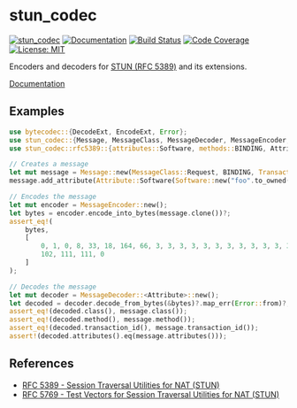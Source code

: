 stun_codec
===========
[![stun_codec](https://img.shields.io/crates/v/stun_codec.svg)](https://crates.io/crates/stun_codec)
[![Documentation](https://docs.rs/stun_codec/badge.svg)](https://docs.rs/stun_codec)
[![Build Status](https://travis-ci.org/sile/stun_codec.svg?branch=master)](https://travis-ci.org/sile/stun_codec)
[![Code Coverage](https://codecov.io/gh/sile/stun_codec/branch/master/graph/badge.svg)](https://codecov.io/gh/sile/stun_codec/branch/master)
[![License: MIT](https://img.shields.io/badge/license-MIT-blue.svg)](LICENSE)

Encoders and decoders for [STUN (RFC 5389)][RFC 5389] and its extensions.

[Documentation](https://docs.rs/stun_codec)


Examples
--------

```rust
use bytecodec::{DecodeExt, EncodeExt, Error};
use stun_codec::{Message, MessageClass, MessageDecoder, MessageEncoder, TransactionId};
use stun_codec::rfc5389::{attributes::Software, methods::BINDING, Attribute};

// Creates a message
let mut message = Message::new(MessageClass::Request, BINDING, TransactionId::new([3; 12]));
message.add_attribute(Attribute::Software(Software::new("foo".to_owned())?));

// Encodes the message
let mut encoder = MessageEncoder::new();
let bytes = encoder.encode_into_bytes(message.clone())?;
assert_eq!(
    bytes,
    [
        0, 1, 0, 8, 33, 18, 164, 66, 3, 3, 3, 3, 3, 3, 3, 3, 3, 3, 3, 3, 128, 34, 0, 3,
        102, 111, 111, 0
    ]
);

// Decodes the message
let mut decoder = MessageDecoder::<Attribute>::new();
let decoded = decoder.decode_from_bytes(&bytes)?.map_err(Error::from)?;
assert_eq!(decoded.class(), message.class());
assert_eq!(decoded.method(), message.method());
assert_eq!(decoded.transaction_id(), message.transaction_id());
assert!(decoded.attributes().eq(message.attributes()));
```


References
----------

- [RFC 5389 - Session Traversal Utilities for NAT (STUN)][RFC 5389]
- [RFC 5769 - Test Vectors for Session Traversal Utilities for NAT (STUN)][RFC 5769]

[RFC 5389]: https://tools.ietf.org/html/rfc5389
[RFC 5769]: https://tools.ietf.org/html/rfc5769

